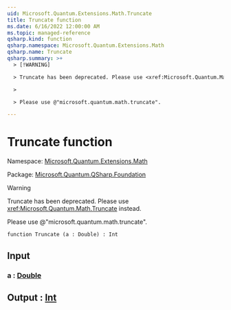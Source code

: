 ```yaml
---
uid: Microsoft.Quantum.Extensions.Math.Truncate
title: Truncate function
ms.date: 6/16/2022 12:00:00 AM
ms.topic: managed-reference
qsharp.kind: function
qsharp.namespace: Microsoft.Quantum.Extensions.Math
qsharp.name: Truncate
qsharp.summary: >+
  > [!WARNING]

  > Truncate has been deprecated. Please use <xref:Microsoft.Quantum.Math.Truncate> instead.

  >

  > Please use @"microsoft.quantum.math.truncate".

---
```


# Truncate function

Namespace: [Microsoft.Quantum.Extensions.Math](xref:Microsoft.Quantum.Extensions.Math)

Package: [Microsoft.Quantum.QSharp.Foundation](https://nuget.org/packages/Microsoft.Quantum.QSharp.Foundation)


> [!WARNING]
> Truncate has been deprecated. Please use <xref:Microsoft.Quantum.Math.Truncate> instead.
>
> Please use @"microsoft.quantum.math.truncate".



```qsharp
function Truncate (a : Double) : Int
```


## Input

### a : [Double](xref:microsoft.quantum.qsharp.valueliterals#double-literals)





## Output : [Int](xref:microsoft.quantum.qsharp.valueliterals#int-literals)

